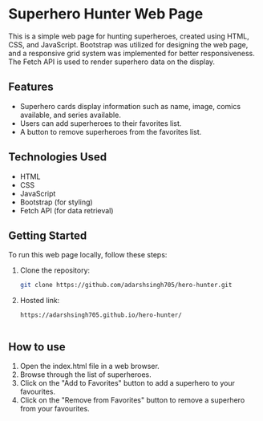 # Superhero Hunter Web Page

This is a simple web page for hunting superheroes, created using HTML, CSS, and JavaScript. Bootstrap was utilized for designing the web page, and a responsive grid system was implemented for better responsiveness. The Fetch API is used to render superhero data on the display.

## Features

- Superhero cards display information such as name, image, comics available, and series available.
- Users can add superheroes to their favorites list.
- A button to remove superheroes from the favorites list.

## Technologies Used

- HTML
- CSS
- JavaScript
- Bootstrap (for styling)
- Fetch API (for data retrieval)

## Getting Started

To run this web page locally, follow these steps:

1. Clone the repository:

   ```bash
   git clone https://github.com/adarshsingh705/hero-hunter.git
   
2. Hosted link:
    ```
    https://adarshsingh705.github.io/hero-hunter/

   
## How to use
1. Open the index.html file in a web browser.
2. Browse through the list of superheroes.
3. Click on the "Add to Favorites" button to add a superhero to your favourites.
4. Click on the "Remove from Favorites" button to remove a superhero from your favourites.
